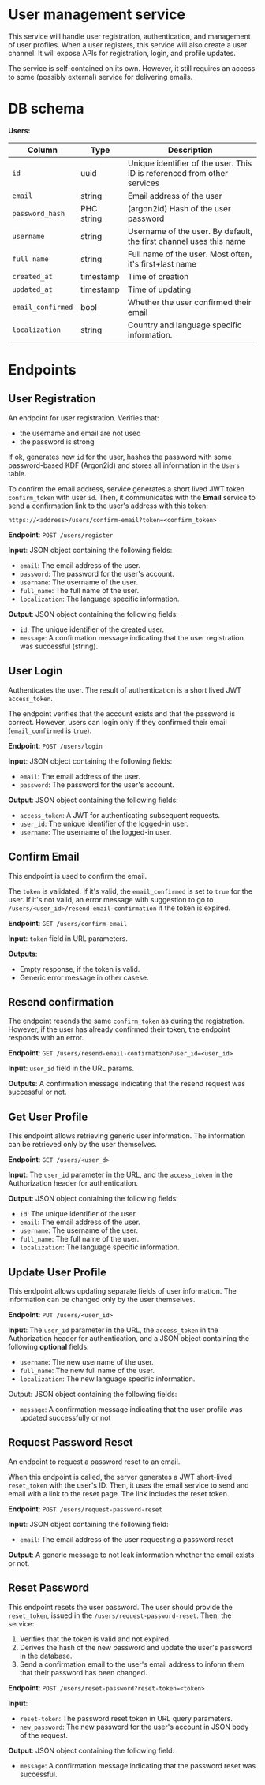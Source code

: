 # User management service

This service will handle user registration, authentication, and management of user profiles. When a user registers, this service will also create a user channel. It will expose APIs for registration, login, and profile updates.

The service is self-contained on its own. However, it still requires an access to some (possibly external) service for delivering emails.

# DB schema

**Users:**

| Column            | Type       | Description                                                              |
| ----------------- | ---------- | ------------------------------------------------------------------------ |
| `id`              | uuid       | Unique identifier of the user. This ID is referenced from other services |
| `email`           | string     | Email address of the user                                                |
| `password_hash`   | PHC string | (argon2id) Hash of the user password                                     |
| `username`        | string     | Username of the user. By default, the first channel uses this name       |
| `full_name`       | string     | Full name of the user. Most often, it's first+last name                  |
| `created_at`      | timestamp  | Time of creation                                                         |
| `updated_at`      | timestamp  | Time of updating                                                         |
| `email_confirmed` | bool       | Whether the user confirmed their email                                   |
| `localization`    | string     | Country and language specific information.                               |

# Endpoints

## User Registration

An endpoint for user registration. Verifies that:
- the username and email are not used
- the password is strong

If ok, generates new `id` for the user, hashes the password with some password-based KDF (Argon2id) and stores all information in the `Users` table.

To confirm the email address, service generates a short lived JWT token `confirm_token` with user `id`.
Then, it communicates with the **Email** service to send a confirmation link to the user's address with this token:
```
https://<address>/users/confirm-email?token=<confirm_token>
```

**Endpoint**: `POST /users/register`

**Input**: JSON object containing the following fields:
- `email`: The email address of the user.
- `password`: The password for the user's account.
- `username`: The username of the user.
- `full_name`: The full name of the user.
- `localization`: The language specific information.


**Output**: JSON object containing the following fields:
- `id`: The unique identifier of the created user.
- `message`: A confirmation message indicating that the user registration was successful (string).

## User Login

Authenticates the user. The result of authentication is a short lived JWT `access_token`.

The endpoint verifies that the account exists and that the password is correct. However, users can login only if they confirmed their email (`email_confirmed` is `true`).

**Endpoint**: `POST /users/login`

**Input**: JSON object containing the following fields:
- `email`: The email address of the user.
- `password`: The password for the user's account.

**Output**: JSON object containing the following fields:
- `access_token`: A JWT for authenticating subsequent requests.
- `user_id`: The unique identifier of the logged-in user.
- `username`: The username of the logged-in user.

## Confirm Email

This endpoint is used to confirm the email.

The `token` is validated. If it's valid, the `email_confirmed` is set to `true` for the user.
If it's not valid, an error message with suggestion to go to `/users/<user_id>/resend-email-confirmation` if the token is expired.

**Endpoint**: `GET /users/confirm-email`

**Input**: `token` field in URL parameters.

**Outputs**:
- Empty response, if the token is valid.
- Generic error message in other casese.

## Resend confirmation

The endpoint resends the same `confirm_token` as during the registration. However, if the user has already confirmed their token, the endpoint responds with an error.

**Endpoint**: `GET /users/resend-email-confirmation?user_id=<user_id>`

**Input**: `user_id` field in the URL params.

**Outputs**: A confirmation message indicating that the resend request was successful or not.


## Get User Profile

This endpoint allows retrieving generic user information. The information can be retrieved only by the user themselves.

**Endpoint**: `GET /users/<user_d>`

**Input**: The `user_id` parameter in the URL, and the `access_token` in the Authorization header for authentication.

**Output**: JSON object containing the following fields:
- `id`: The unique identifier of the user.
- `email`: The email address of the user.
- `username`: The username of the user.
- `full_name`: The full name of the user.
- `localization`: The language specific information.

## Update User Profile

This endpoint allows updating separate fields of user information. The information can be changed only by the user themselves.


**Endpoint**: `PUT /users/<user_id>`

**Input**: The `user_id` parameter in the URL, the `access_token` in the Authorization header for authentication, and a JSON object containing the following **optional** fields:
- `username`: The new username of the user.
- `full_name`: The new full name of the user.
- `localization`: The new language specific information.

Output: JSON object containing the following fields:
- `message`: A confirmation message indicating that the user profile was updated successfully or not


## Request Password Reset

An endpoint to request a password reset to an email.

When this endpoint is called, the server generates a JWT short-lived `reset_token` with the user's ID. Then, it uses the email service to send and email with a link to the reset page. The link includes the reset token.


**Endpoint**: `POST /users/request-password-reset`

**Input**: JSON object containing the following field:
- `email`: The email address of the user requesting a password reset

**Output**: A generic message to not leak information whether the email exists or not.

## Reset Password

This endpoint resets the user password. The user should provide the `reset_token`, issued in the `/users/request-password-reset`. Then, the service:
1. Verifies that the token is valid and not expired.
2. Derives the hash of the new password and update the user's password in the database.
3. Send a confirmation email to the user's email address to inform them that their password has been changed.

**Endpoint**: `POST /users/reset-password?reset-token=<token>`

**Input**:
- `reset-token`: The password reset token in URL query parameters.
- `new_password`: The new password for the user's account in JSON body of the request.

**Output**: JSON object containing the following field:
  - `message`: A confirmation message indicating that the password reset was successful.
